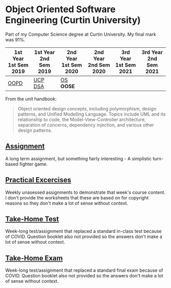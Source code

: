 # Object Oriented Software Engineering (Curtin University)

Part of my Computer Science degree at Curtin University. My final mark was 91%.

1st Year <br> 1st Sem <br> 2019 | 1st Year <br> 2nd Sem <br> 2019 | 2nd Year <br> 1st Sem <br> 2020 | 2nd Year <br> 2nd Sem <br> 2020 | 3rd Year <br> 1st Sem <br> 2021 | 3rd Year <br> 2nd Sem <br> 2021  
--- | --- | --- | --- | --- | --- |
[OOPD](https://github.com/Alecadabra/OOPD) | [UCP](https://github.com/Alecadabra/UCP)<br>[DSA](https://github.com/Alecadabra/DSA) | [OS](https://github.com/Alecadabra/OS)<br>**OOSE**

From the unit handbook:

> Object oriented design concepts, including polymorphism, design patterns, and
Unified Modelling Language. Topics include UML and its relationship to code, the Model-View-Controller architecture, separation of concerns, dependency
injection, and various other design patterns.

## [Assignment](Assignment)

A long term assignment, but something fairly interesting - A simplistic turn-based fighter game.

## [Practical Excercises](Practical%20Excercises)

Weekly unasessed assignments to demonstrate that week's course content. I don't
provide the worksheets that these are based on for copyright reasons so they
don't make a lot of sense without context.

## [Take-Home Test](Take-Home%20Test)

Week-long test/assignment that replaced a standard in-class test because of
COVID. Question booklet also not provided so the answers don't make a lot of
sense without context.

## [Take-Home Exam](Take-Home%20Exam)

Week-long test/assignment that replaced a standard final exam because of
COVID. Question booklet also not provided so the answers don't make a lot of
sense without context.
